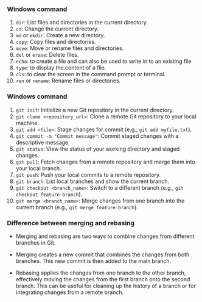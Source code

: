 ### Windows command

1. `dir`: List files and directories in the current directory.
2. `cd`: Change the current directory.
3. `md` or `mkdir`: Create a new directory.
4. `copy`: Copy files and directories.
5. `move`: Move or rename files and directories.
6. `del` or `erase`: Delete files.
7. `echo`: to create a file and can also be used to write in to an existing file
8. `type`: to display the content of a file.
9. `cls`: to clear the screen in the command prompt or terminal.
10. `ren` or `rename`: Rename files or directories.

### Windows command

1. `git init`: Initialize a new Git repository in the current directory.
2. `git clone <repository_url>`: Clone a remote Git repository to your local machine.
3. `git add <file>`: Stage changes for commit (e.g., `git add myfile.txt`).
4. `git commit -m "Commit message"`: Commit staged changes with a descriptive message.
5. `git status`: View the status of your working directory and staged changes.
6. `git pull`: Fetch changes from a remote repository and merge them into your local branch.
7. `git push`: Push your local commits to a remote repository.
8. `git branch`: List local branches and show the current branch.
9. `git checkout <branch_name>`: Switch to a different branch (e.g., `git checkout feature-branch`).
10. `git merge <branch_name>`: Merge changes from one branch into the current branch (e.g., `git merge feature-branch`).

### Difference between merging and rebasing

- Merging and rebasing are two ways to combine changes from different branches in Git.

- Merging creates a new commit that combines the changes from both branches. This new commit is then added to the main branch.

- Rebasing applies the changes from one branch to the other branch, effectively moving the changes from the first branch onto the second branch. This can be useful for cleaning up the history of a branch or for integrating changes from a remote branch.
